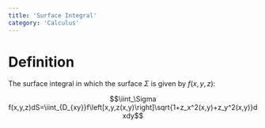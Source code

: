 ```yaml
---
title: 'Surface Integral'
category: 'Calculus'
---
```


# Definition

The surface integral in which the surface $\Sigma$ is given by $f(x,y,z)$:

$$\iint_\Sigma f(x,y,z)dS=\iint_{D_{xy}}f\left[x,y,z(x,y)\right]\sqrt{1+z_x^2(x,y)+z_y^2(x,y)}dxdy$$
